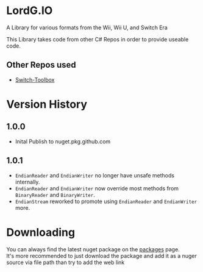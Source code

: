 # LordG.IO
A Library for various formats from the Wii, Wii U, and Switch Era

This Library takes code from other C# Repos in order to provide useable code.

## Other Repos used
* [Switch-Toolbox](https://github.com/KillzXGaming/Switch-Toolbox)


# Version History
## 1.0.0
* Inital Publish to nuget.pkg.github.com
## 1.0.1
* `EndianReader` and `EndianWriter` no longer have unsafe methods internally.
* `EndianReader` and `EndianWriter` now override most methods from `BinaryReader` and `BinaryWriter`.
* `EndianStream` reworked to promote using `EndianReader` and `EndianWriter` more.

# Downloading
You can always find the latest nuget package on the [packages](https://github.com/Lord-Giganticus/LordG.IO/packages/1233326) page.<br>
It's more recommended to just download the package and add it as a nuger source via file path than try to add the web link
